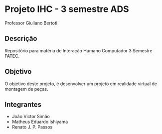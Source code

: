 # Projeto IHC - 3 semestre ADS
Professor Giuliano Bertoti

## Descrição
Repositório para matéria de Interação Humano Computador 3 Semestre FATEC.

## Objetivo
O objetivo deste projeto, é desenvolver um projeto em realidade virtual de montagem de peças.

## Integrantes
* João Victor Simão
* Matheus Eduardo Ishiyama
* Renato J. P. Passos